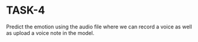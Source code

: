 # TASK-4
Predict the emotion using the audio file where we can record a voice as well as upload a voice note in the model.
